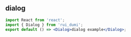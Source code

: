 ## dialog

```jsx
import React from 'react';
import { Dialog } from 'rui_dumi';
export default () => <Dialog>dialog example</Dialog>;
```
